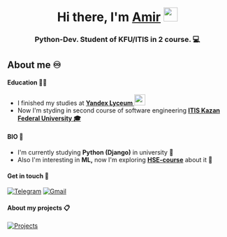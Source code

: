 
<h1 align="center">Hi there, I'm <a href="https://amirdianov.github.io/" target="_blank">Amir</a> 
<img src="https://github.com/blackcater/blackcater/raw/main/images/Hi.gif" height="32"/></h1>
<h3 align="center">Python-Dev. Student of KFU/ITIS in 2 course. 💻</h3>

## About me :infinity:

#### Education 	:man_student:
- I finished my studies at **<a href='https://academy.yandex.ru/lyceum/' target="_blank">Yandex Lyceum  <img src='https://cdn.icon-icons.com/icons2/699/PNG/512/yandex_cyr_icon-icons.com_61627.png' height=25 weight=15></a>**
- Now I'm styding in second course of software engineering **<a href='https://kpfu.ru/itis' target="_blank">ITIS Kazan Federal University :mortar_board:</a>**

#### BIO :notebook:	
- I'm currently studying **Python (Django)** in university :snake:
- Also I'm interesting in **ML,** now I'm exploring <a href='http://wiki.cs.hse.ru/%D0%9E%D1%81%D0%BD%D0%BE%D0%B2%D1%8B_%D0%BC%D0%B0%D1%88%D0%B8%D0%BD%D0%BD%D0%BE%D0%B3%D0%BE_%D0%BE%D0%B1%D1%83%D1%87%D0%B5%D0%BD%D0%B8%D1%8F/2022' target="_blank">**HSE-course**</a> about it :satellite:	

#### Get in touch :incoming_envelope:

<a href='https://t.me/diyanovamir' target="_blank">![Telegram](https://img.shields.io/badge/Telegram-2CA5E0?style=for-the-badge&logo=telegram&logoColor=white)</a>
<a href="mailto:amirdianov@gmail.com" target="blank">![Gmail](https://img.shields.io/badge/Gmail-D14836?style=for-the-badge&logo=gmail&logoColor=white)</a>

#### About my projects :clipboard:

<a href='https://amirdianov.github.io/' target="_blank">![Projects](https://img.shields.io/static/v1.svg?label=Information&message=CLICKME&color=green)</a>
